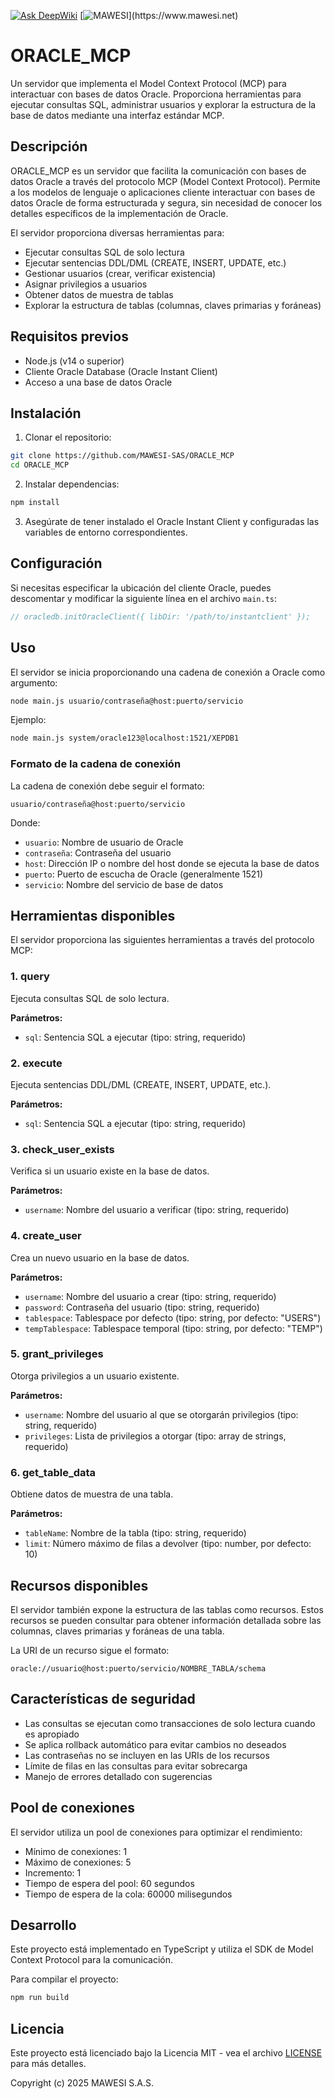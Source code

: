 [![Ask DeepWiki](https://deepwiki.com/badge.svg)](https://deepwiki.com/MAWESI-SAS/ORACLE_MCP)
[![MAWESI]([https://deepwiki.com/badge.svg](https://static.wixstatic.com/shapes/8b0a46_bf3f136109004d1d96069b65223389d7.svg))](https://www.mawesi.net)

# ORACLE_MCP

Un servidor que implementa el Model Context Protocol (MCP) para interactuar con bases de datos Oracle. Proporciona herramientas para ejecutar consultas SQL, administrar usuarios y explorar la estructura de la base de datos mediante una interfaz estándar MCP.

## Descripción

ORACLE_MCP es un servidor que facilita la comunicación con bases de datos Oracle a través del protocolo MCP (Model Context Protocol). Permite a los modelos de lenguaje o aplicaciones cliente interactuar con bases de datos Oracle de forma estructurada y segura, sin necesidad de conocer los detalles específicos de la implementación de Oracle.

El servidor proporciona diversas herramientas para:
- Ejecutar consultas SQL de solo lectura
- Ejecutar sentencias DDL/DML (CREATE, INSERT, UPDATE, etc.)
- Gestionar usuarios (crear, verificar existencia)
- Asignar privilegios a usuarios
- Obtener datos de muestra de tablas
- Explorar la estructura de tablas (columnas, claves primarias y foráneas)

## Requisitos previos

- Node.js (v14 o superior)
- Cliente Oracle Database (Oracle Instant Client)
- Acceso a una base de datos Oracle

## Instalación

1. Clonar el repositorio:
```bash
git clone https://github.com/MAWESI-SAS/ORACLE_MCP
cd ORACLE_MCP
```

2. Instalar dependencias:
```bash
npm install
```

3. Asegúrate de tener instalado el Oracle Instant Client y configuradas las variables de entorno correspondientes.

## Configuración

Si necesitas especificar la ubicación del cliente Oracle, puedes descomentar y modificar la siguiente línea en el archivo `main.ts`:

```typescript
// oracledb.initOracleClient({ libDir: '/path/to/instantclient' });
```

## Uso

El servidor se inicia proporcionando una cadena de conexión a Oracle como argumento:

```bash
node main.js usuario/contraseña@host:puerto/servicio
```

Ejemplo:
```bash
node main.js system/oracle123@localhost:1521/XEPDB1
```

### Formato de la cadena de conexión

La cadena de conexión debe seguir el formato:
```
usuario/contraseña@host:puerto/servicio
```

Donde:
- `usuario`: Nombre de usuario de Oracle
- `contraseña`: Contraseña del usuario
- `host`: Dirección IP o nombre del host donde se ejecuta la base de datos
- `puerto`: Puerto de escucha de Oracle (generalmente 1521)
- `servicio`: Nombre del servicio de base de datos

## Herramientas disponibles

El servidor proporciona las siguientes herramientas a través del protocolo MCP:

### 1. query

Ejecuta consultas SQL de solo lectura.

**Parámetros:**
- `sql`: Sentencia SQL a ejecutar (tipo: string, requerido)

### 2. execute

Ejecuta sentencias DDL/DML (CREATE, INSERT, UPDATE, etc.).

**Parámetros:**
- `sql`: Sentencia SQL a ejecutar (tipo: string, requerido)

### 3. check_user_exists

Verifica si un usuario existe en la base de datos.

**Parámetros:**
- `username`: Nombre del usuario a verificar (tipo: string, requerido)

### 4. create_user

Crea un nuevo usuario en la base de datos.

**Parámetros:**
- `username`: Nombre del usuario a crear (tipo: string, requerido)
- `password`: Contraseña del usuario (tipo: string, requerido)
- `tablespace`: Tablespace por defecto (tipo: string, por defecto: "USERS")
- `tempTablespace`: Tablespace temporal (tipo: string, por defecto: "TEMP")

### 5. grant_privileges

Otorga privilegios a un usuario existente.

**Parámetros:**
- `username`: Nombre del usuario al que se otorgarán privilegios (tipo: string, requerido)
- `privileges`: Lista de privilegios a otorgar (tipo: array de strings, requerido)

### 6. get_table_data

Obtiene datos de muestra de una tabla.

**Parámetros:**
- `tableName`: Nombre de la tabla (tipo: string, requerido)
- `limit`: Número máximo de filas a devolver (tipo: number, por defecto: 10)

## Recursos disponibles

El servidor también expone la estructura de las tablas como recursos. Estos recursos se pueden consultar para obtener información detallada sobre las columnas, claves primarias y foráneas de una tabla.

La URI de un recurso sigue el formato:
```
oracle://usuario@host:puerto/servicio/NOMBRE_TABLA/schema
```

## Características de seguridad

- Las consultas se ejecutan como transacciones de solo lectura cuando es apropiado
- Se aplica rollback automático para evitar cambios no deseados
- Las contraseñas no se incluyen en las URIs de los recursos
- Límite de filas en las consultas para evitar sobrecarga
- Manejo de errores detallado con sugerencias

## Pool de conexiones

El servidor utiliza un pool de conexiones para optimizar el rendimiento:

- Mínimo de conexiones: 1
- Máximo de conexiones: 5
- Incremento: 1
- Tiempo de espera del pool: 60 segundos
- Tiempo de espera de la cola: 60000 milisegundos

## Desarrollo

Este proyecto está implementado en TypeScript y utiliza el SDK de Model Context Protocol para la comunicación.

Para compilar el proyecto:
```bash
npm run build
```

## Licencia

Este proyecto está licenciado bajo la Licencia MIT - vea el archivo [LICENSE](LICENSE) para más detalles.

Copyright (c) 2025 MAWESI S.A.S.
